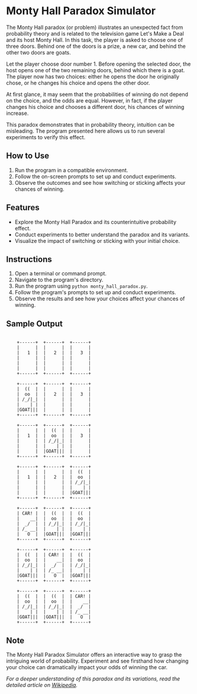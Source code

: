 # Monty Hall Paradox Simulator

The Monty Hall paradox (or problem) illustrates an unexpected fact from probability theory and is related to the television game Let's Make a Deal and its host Monty Hall. In this task, the player is asked to choose one of three doors. Behind one of the doors is a prize, a new car, and behind the other two doors are goats.

Let the player choose door number 1. Before opening the selected door, the host opens one of the two remaining doors, behind which there is a goat. The player now has two choices: either he opens the door he originally chose, or he changes his choice and opens the other door.

At first glance, it may seem that the probabilities of winning do not depend on the choice, and the odds are equal. However, in fact, if the player changes his choice and chooses a different door, his chances of winning increase.

This paradox demonstrates that in probability theory, intuition can be misleading. The program presented here allows us to run several experiments to verify this effect.

## How to Use

1. Run the program in a compatible environment.
2. Follow the on-screen prompts to set up and conduct experiments.
3. Observe the outcomes and see how switching or sticking affects your chances of winning.

## Features

- Explore the Monty Hall Paradox and its counterintuitive probability effect.
- Conduct experiments to better understand the paradox and its variants.
- Visualize the impact of switching or sticking with your initial choice.

## Instructions

1. Open a terminal or command prompt.
2. Navigate to the program's directory.
3. Run the program using `python monty_hall_paradox.py`.
4. Follow the program's prompts to set up and conduct experiments.
5. Observe the results and see how your choices affect your chances of winning.

## Sample Output

```

    +------+  +------+  +------+
    |      |  |      |  |      |
    |   1  |  |   2  |  |   3  |
    |      |  |      |  |      |
    |      |  |      |  |      |
    |      |  |      |  |      |
    +------+  +------+  +------+

    +------+  +------+  +------+
    |  ((  |  |      |  |      |
    |  oo  |  |   2  |  |   3  |
    | /_/|_|  |      |  |      |
    |    | |  |      |  |      |
    |GOAT|||  |      |  |      |
    +------+  +------+  +------+

    +------+  +------+  +------+
    |      |  |  ((  |  |      |
    |   1  |  |  oo  |  |   3  |
    |      |  | /_/|_|  |      |
    |      |  |    | |  |      |
    |      |  |GOAT|||  |      |
    +------+  +------+  +------+

    +------+  +------+  +------+
    |      |  |      |  |  ((  |
    |   1  |  |   2  |  |  oo  |
    |      |  |      |  | /_/|_|
    |      |  |      |  |    | |
    |      |  |      |  |GOAT|||
    +------+  +------+  +------+

    +------+  +------+  +------+
    | CAR! |  |  ((  |  |  ((  |
    |    __|  |  oo  |  |  oo  |
    |  _/  |  | /_/|_|  | /_/|_|
    | /_ __|  |    | |  |    | |
    |   O  |  |GOAT|||  |GOAT|||
    +------+  +------+  +------+

    +------+  +------+  +------+
    |  ((  |  | CAR! |  |  ((  |
    |  oo  |  |    __|  |  oo  |
    | /_/|_|  |  _/  |  | /_/|_|
    |    | |  | /_ __|  |    | |
    |GOAT|||  |   O  |  |GOAT|||
    +------+  +------+  +------+

    +------+  +------+  +------+
    |  ((  |  |  ((  |  | CAR! |
    |  oo  |  |  oo  |  |    __|
    | /_/|_|  | /_/|_|  |  _/  |
    |    | |  |    | |  | /_ __|
    |GOAT|||  |GOAT|||  |   O  |
    +------+  +------+  +------+
```

## Note

The Monty Hall Paradox Simulator offers an interactive way to grasp the intriguing world of probability. Experiment and see firsthand how changing your choice can dramatically impact your odds of winning the car.

*For a deeper understanding of this paradox and its variations, read the detailed article on [Wikipedia](https://en.wikipedia.org/wiki/Monty_Hall_problem).*
